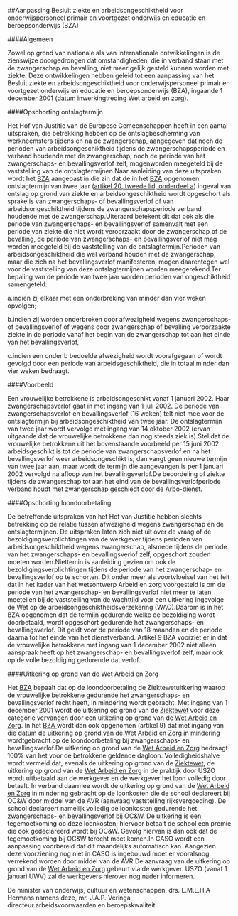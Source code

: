 <meta http-equiv='Content-Type' content='text/html; charset=utf-8' />

##Aanpassing Besluit ziekte en arbeidsongeschiktheid voor onderwijspersoneel primair en voortgezet onderwijs en educatie en beroepsonderwijs (BZA)

####Algemeen

Zowel op grond van nationale als van internationale ontwikkelingen is de zienswijze doorgedrongen dat omstandigheden, die in verband staan met de zwangerschap en bevalling, niet meer gelijk gesteld kunnen worden met ziekte. Deze ontwikkelingen hebben geleid tot een aanpassing van het Besluit ziekte en arbeidsongeschiktheid voor onderwijspersoneel primair en voortgezet onderwijs en educatie en beroepsonderwijs (BZA), ingaande 1 december 2001 (datum inwerkingtreding Wet arbeid en zorg).

####Opschorting ontslagtermijn

Het Hof van Justitie van de Europese Gemeenschappen heeft in een aantal uitspraken, die betrekking hebben op de ontslagbescherming van werkneemsters tijdens en na de zwangerschap, aangegeven dat noch de perioden van arbeidsongeschiktheid tijdens de zwangerschapsperiode en verband houdende met de zwangerschap, noch de periode van het zwangerschaps- en bevallingsverlof zelf, mogenworden meegeteld bij de vaststelling van de ontslagtermijnen.Naar aanleiding van deze uitspraken wordt het [BZA](../../../../../../../../../../AMvB/besluit/ziekte/en/arbeidsongeschiktheid/voor/onderwijspersoneel/primair/etc/BWBR0007800/README.md) aangepast in die zin dat de in het [BZA](../../../../../../../../../../AMvB/besluit/ziekte/en/arbeidsongeschiktheid/voor/onderwijspersoneel/primair/etc/BWBR0007800/README.md) opgenomen ontslagtermijn van twee jaar ([artikel 20, tweede lid, onderdeel a](../../../../../../../../../../AMvB/besluit/ziekte/en/arbeidsongeschiktheid/voor/onderwijspersoneel/primair/etc/BWBR0007800/README.md)) ingeval van ontslag op grond van ziekte en arbeidsongeschiktheid wordt opgeschort als sprake is van zwangerschaps- of bevallingsverlof of van arbeidsongeschiktheid tijdens de zwangerschapsperiode verband houdende met de zwangerschap.Uiteraard betekent dit dat ook als die periode van zwangerschaps- en bevallingsverlof samenvalt met een periode van ziekte die niet wordt veroorzaakt door de zwangerschap of de bevalling, de periode van zwangerschaps- en bevallingsverlof niet mag worden meegeteld bij de vaststelling van de ontslagtermijn.Perioden van arbeidsongeschiktheid die wel verband houden met de zwangerschap, maar die zich na het bevallingsverlof manifesteren, mogen daarentegen wel voor de vaststelling van deze ontslagtermijnen worden meegerekend.Ter bepaling van de periode van twee jaar worden perioden van ongeschiktheid samengeteld:

a.indien zij elkaar met een onderbreking van minder dan vier weken opvolgen;

b.indien zij worden onderbroken door afwezigheid wegens zwangerschaps- of bevallingsverlof of wegens door zwangerschap of bevalling veroorzaakte ziekte in de periode vanaf het begin van de zwangerschap tot aan het einde van het bevallingsverlof,

c.indien een onder b bedoelde afwezigheid wordt voorafgegaan of wordt gevolgd door een periode van arbeidsgeschiktheid, die in totaal minder dan vier weken bedraagt.

####Voorbeeld

Een vrouwelijke betrokkene is arbeidsongeschikt vanaf 1 januari 2002. Haar zwangerschapsverlof gaat in met ingang van 1 juli 2002. De periode van zwangerschapsverlof en bevallingsverlof (16 weken) telt niet mee voor de ontslagtermijn bij arbeidsongeschiktheid van twee jaar. De ontslagtermijn van twee jaar wordt vervolgd met ingang van 14 oktober 2002 (ervan uitgaande dat de vrouwelijke betrokkene dan nog steeds ziek is).Stel dat de vrouwelijke betrokkene uit het bovenstaande voorbeeld per 15 juni 2002 arbeidsgeschikt is tot de periode van zwangerschapsverlof en na het bevallingsverlof weer arbeidsongeschikt is, dan vangt geen nieuwe termijn van twee jaar aan, maar wordt de termijn die aangevangen is per 1 januari 2002 vervolgd na afloop van het bevallingsverlof.De beoordeling of ziekte tijdens de zwangerschap tot aan het eind van de bevallingsverlofperiode verband houdt met zwangerschap geschiedt door de Arbo-dienst.

####Opschorting loondoorbetaling

De betreffende uitspraken van het Hof van Justitie hebben slechts betrekking op de relatie tussen afwezigheid wegens zwangerschap en de ontslagtermijnen. De uitspraken laten zich niet uit over de vraag of de bezoldigingsverplichtingen van de werkgever tijdens perioden van arbeidsongeschiktheid wegens zwangerschap, alsmede tijdens de periode van het zwangerschaps- en bevallingsverlof zelf, opgeschort zouden moeten worden.Niettemin is aanleiding gezien om ook de bezoldigingsverplichtingen tijdens de periode van het zwangerschap- en bevallingsverlof op te schorten. Dit onder meer als voortvloeisel van het feit dat in het kader van het wetsontwerp Arbeid en zorg voorgesteld is om de periode van het zwangerschap- en bevallingsverlof niet meer te laten meetellen bij de vaststelling van de wachttijd voor een uitkering ingevolge de Wet op de arbeidsongeschiktheidsverzekering (WAO).Daarom is in het BZA opgenomen dat de termijn gedurende welke de bezoldiging wordt doorbetaald, wordt opgeschort gedurende het zwangerschaps- en bevallingsverlof. Dit geldt voor de periode van 18 maanden en de periode daarna tot het einde van het dienstverband. Artikel 9 BZA voorziet er in dat de vrouwelijke betrokkene met ingang van 1 december 2002 niet alleen aanspraak heeft op het zwangerschap- en bevallingsverlof zelf, maar ook op de volle bezoldiging gedurende dat verlof.

####Uitkering op grond van de Wet Arbeid en Zorg

Het [BZA](../../../../../../../../../../AMvB/besluit/ziekte/en/arbeidsongeschiktheid/voor/onderwijspersoneel/primair/etc/BWBR0007800/README.md) bepaalt dat op de loondoorbetaling de Ziektewetuitkering waarop de vrouwelijke betrokkene gedurende het zwangerschaps- en bevallingsverlof recht heeft, in mindering wordt gebracht. Met ingang van 1 december 2001 wordt de uitkering op grond van de [Ziektewet](../../../../../../../../../../wet/ziektewet/BWBR0001888/README.md) voor deze categorie vervangen door een uitkering op grond van de [Wet Arbeid en Zorg](../../../../../../../../../../wet/wet/arbeid/en/zorg/BWBR0013008/README.md). In het [BZA ](../../../../../../../../../../AMvB/besluit/ziekte/en/arbeidsongeschiktheid/voor/onderwijspersoneel/primair/etc/BWBR0007800/README.md)wordt dan ook opgenomen (artikel 9) dat met ingang van die datum de uitkering op grond van de [Wet Arbeid en Zorg](../../../../../../../../../../wet/wet/arbeid/en/zorg/BWBR0013008/README.md) in mindering wordtgebracht op de loondoorbetaling bij zwangerschaps- en bevallingsverlof.De uitkering op grond van de [Wet Arbeid en Zorg](../../../../../../../../../../wet/wet/arbeid/en/zorg/BWBR0013008/README.md) bedraagt 100% van het voor de betrokkene geldende dagloon. Volledigheidshalve wordt vermeld dat, evenals de uitkering op grond van de [Ziektewet](../../../../../../../../../../wet/ziektewet/BWBR0001888/README.md), de uitkering op grond van de [Wet Arbeid en Zorg](../../../../../../../../../../wet/wet/arbeid/en/zorg/BWBR0013008/README.md) in de praktijk door USZO wordt uitbetaald aan de werkgever en de werkgever het loon volledig door betaalt. In verband daarmee wordt de uitkering op grond van de [Wet Arbeid en Zorg](../../../../../../../../../../wet/wet/arbeid/en/zorg/BWBR0013008/README.md) in mindering gebracht op de loonkosten die de school declareert bij OC&W door middel van de AVR (aanvraag vaststelling rijksvergoeding). De school declareert namelijk volledig de loonkosten gedurende het zwangerschaps- en bevallingsverlof bij OC&W. De uitkering is een tegemoetkoming op deze loonkosten; hiervoor betaalt de school een premie die ook gedeclareerd wordt bij OC&W. Gevolg hiervan is dan ook dat de tegemoetkoming bij OC&W terecht moet komen.In CASO wordt een aanpassing voorbereid dat dit maandelijks automatisch kan. Aangezien deze voorziening nog niet in CASO is ingebouwd moet er vooralsnog verrekend worden door middel van de AVR.De aanvraag van de uitkering op grond van de [Wet Arbeid en Zorg](../../../../../../../../../../wet/wet/arbeid/en/zorg/BWBR0013008/README.md) gebeurt via de werkgever. USZO (vanaf 1 januari UWV) zal de werkgevers hierover nog nader informeren. 

De 
minister van onderwijs, cultuur en wetenschappen, 
drs. L.M.L.H.A Hermans  namens deze, 
mr. J.A.P. Veringa,  
directeur arbeidsvoorwaarden en beroepskwaliteit 

